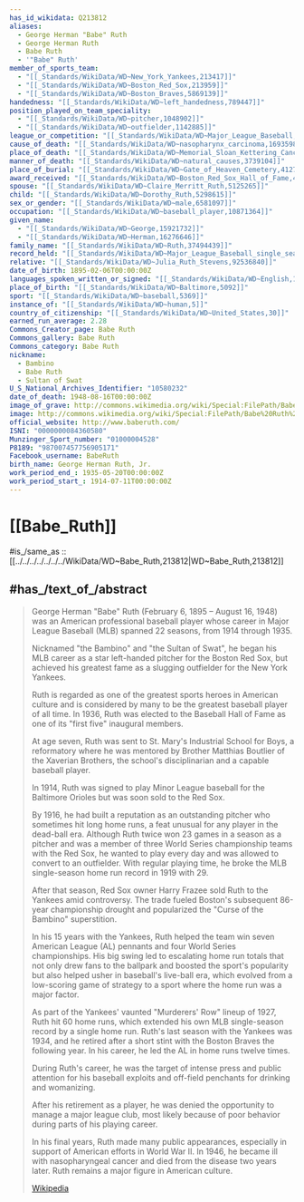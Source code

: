 ```yaml
---
has_id_wikidata: Q213812
aliases:
  - George Herman "Babe" Ruth
  - George Herman Ruth
  - Babe Ruth
  - '"Babe" Ruth'
member_of_sports_team:
  - "[[_Standards/WikiData/WD~New_York_Yankees,213417]]"
  - "[[_Standards/WikiData/WD~Boston_Red_Sox,213959]]"
  - "[[_Standards/WikiData/WD~Boston_Braves,5869139]]"
handedness: "[[_Standards/WikiData/WD~left_handedness,789447]]"
position_played_on_team_speciality:
  - "[[_Standards/WikiData/WD~pitcher,1048902]]"
  - "[[_Standards/WikiData/WD~outfielder,1142885]]"
league_or_competition: "[[_Standards/WikiData/WD~Major_League_Baseball,1163715]]"
cause_of_death: "[[_Standards/WikiData/WD~nasopharynx_carcinoma,1693598]]"
place_of_death: "[[_Standards/WikiData/WD~Memorial_Sloan_Kettering_Cancer_Center,1808012]]"
manner_of_death: "[[_Standards/WikiData/WD~natural_causes,3739104]]"
place_of_burial: "[[_Standards/WikiData/WD~Gate_of_Heaven_Cemetery,4127009]]"
award_received: "[[_Standards/WikiData/WD~Boston_Red_Sox_Hall_of_Fame,4948047]]"
spouse: "[[_Standards/WikiData/WD~Claire_Merritt_Ruth,5125265]]"
child: "[[_Standards/WikiData/WD~Dorothy_Ruth,5298615]]"
sex_or_gender: "[[_Standards/WikiData/WD~male,6581097]]"
occupation: "[[_Standards/WikiData/WD~baseball_player,10871364]]"
given_name:
  - "[[_Standards/WikiData/WD~George,15921732]]"
  - "[[_Standards/WikiData/WD~Herman,16276646]]"
family_name: "[[_Standards/WikiData/WD~Ruth,37494439]]"
record_held: "[[_Standards/WikiData/WD~Major_League_Baseball_single_season_home_run_record,38245483]]"
relative: "[[_Standards/WikiData/WD~Julia_Ruth_Stevens,92536840]]"
date_of_birth: 1895-02-06T00:00:00Z
languages_spoken_written_or_signed: "[[_Standards/WikiData/WD~English,1860]]"
place_of_birth: "[[_Standards/WikiData/WD~Baltimore,5092]]"
sport: "[[_Standards/WikiData/WD~baseball,5369]]"
instance_of: "[[_Standards/WikiData/WD~human,5]]"
country_of_citizenship: "[[_Standards/WikiData/WD~United_States,30]]"
earned_run_average: 2.28
Commons_Creator_page: Babe Ruth
Commons_gallery: Babe Ruth
Commons_category: Babe Ruth
nickname:
  - Bambino
  - Babe Ruth
  - Sultan of Swat
U_S_National_Archives_Identifier: "10580232"
date_of_death: 1948-08-16T00:00:00Z
image_of_grave: http://commons.wikimedia.org/wiki/Special:FilePath/Babe%20ruth%20grave.JPG
image: http://commons.wikimedia.org/wiki/Special:FilePath/Babe%20Ruth%2C%201933.jpg
official_website: http://www.baberuth.com/
ISNI: "0000000084360580"
Munzinger_Sport_number: "01000004528"
P8189: "987007457756905171"
Facebook_username: BabeRuth
birth_name: George Herman Ruth, Jr.
work_period_end_: 1935-05-20T00:00:00Z
work_period_start_: 1914-07-11T00:00:00Z
---
```


# [[Babe_Ruth]] 

#is_/same_as :: [[../../../../../../../WikiData/WD~Babe_Ruth,213812|WD~Babe_Ruth,213812]] 

## #has_/text_of_/abstract 

> George Herman "Babe" Ruth (February 6, 1895 – August 16, 1948) 
> was an American professional baseball player 
> whose career in Major League Baseball (MLB) spanned 22 seasons, from 1914 through 1935. 
> 
> Nicknamed "the Bambino" and "the Sultan of Swat", 
> he began his MLB career as a star left-handed pitcher for the Boston Red Sox, 
> but achieved his greatest fame as a slugging outfielder for the New York Yankees. 
> 
> Ruth is regarded as one of the greatest sports heroes in American culture 
> and is considered by many to be the greatest baseball player of all time. 
> In 1936, Ruth was elected to the Baseball Hall of Fame as one of its "first five" inaugural members.
>
> At age seven, Ruth was sent to St. Mary's Industrial School for Boys, 
> a reformatory where he was mentored by Brother Matthias Boutlier of the Xaverian Brothers, 
> the school's disciplinarian and a capable baseball player.
>  
> In 1914, Ruth was signed to play Minor League baseball for the Baltimore Orioles 
> but was soon sold to the Red Sox. 
> 
> By 1916, he had built a reputation as an outstanding pitcher who sometimes hit long home runs, 
> a feat unusual for any player in the dead-ball era. 
> Although Ruth twice won 23 games in a season as a pitcher 
> and was a member of three World Series championship teams with the Red Sox, 
> he wanted to play every day and was allowed to convert to an outfielder. 
> With regular playing time, he broke the MLB single-season home run record in 1919 with 29.
>
> After that season, Red Sox owner Harry Frazee sold Ruth to the Yankees amid controversy. 
> The trade fueled Boston's subsequent 86-year championship drought 
> and popularized the "Curse of the Bambino" superstition. 
> 
> In his 15 years with the Yankees, Ruth helped the team win seven American League (AL) pennants 
> and four World Series championships. 
> His big swing led to escalating home run totals 
> that not only drew fans to the ballpark and boosted the sport's popularity 
> but also helped usher in baseball's live-ball era, which evolved from a low-scoring game of strategy 
> to a sport where the home run was a major factor. 
> 
> As part of the Yankees' vaunted "Murderers' Row" lineup of 1927, Ruth hit 60 home runs, 
> which extended his own MLB single-season record by a single home run. 
> Ruth's last season with the Yankees was 1934, 
> and he retired after a short stint with the Boston Braves the following year. 
> In his career, he led the AL in home runs twelve times.
>
> During Ruth's career, he was the target of intense press and public attention 
> for his baseball exploits and off-field penchants for drinking and womanizing. 
> 
> After his retirement as a player, he was denied the opportunity to manage a major league club, 
> most likely because of poor behavior during parts of his playing career. 
> 
> In his final years, Ruth made many public appearances, 
> especially in support of American efforts in World War II. 
> In 1946, he became ill with nasopharyngeal cancer and died from the disease two years later. 
> Ruth remains a major figure in American culture.
>
> [Wikipedia](https://en.wikipedia.org/wiki/Babe%20Ruth) 

